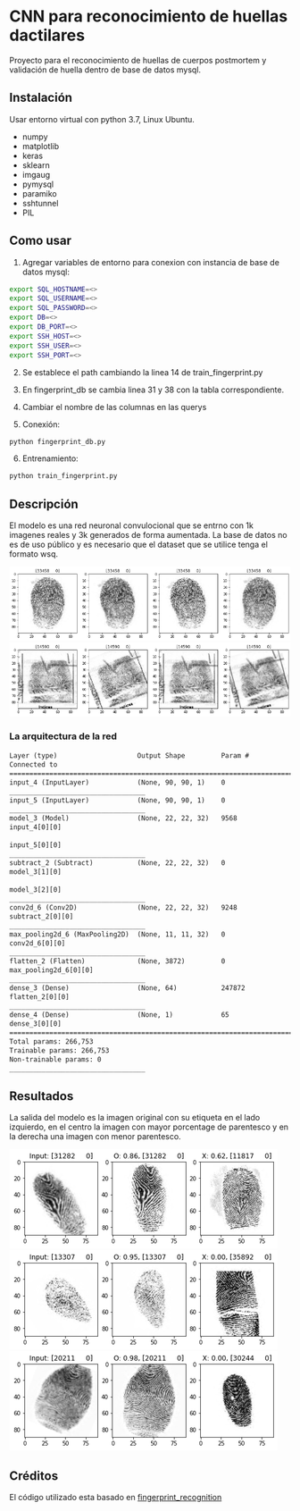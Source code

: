 # CNN para reconocimiento de huellas dactilares

Proyecto para el reconocimiento de huellas de cuerpos postmortem y validación de huella dentro de base de datos mysql.

## Instalación

Usar entorno virtual con python 3.7, Linux Ubuntu.

* numpy
* matplotlib
* keras
* sklearn
* imgaug
* pymysql
* paramiko
* sshtunnel
* PIL

## Como usar

1. Agregar variables de entorno para conexion con instancia de base de datos mysql:

```bash
export SQL_HOSTNAME=<>
export SQL_USERNAME=<>
export SQL_PASSWORD=<>
export DB=<>
export DB_PORT=<>
export SSH_HOST=<>
export SSH_USER=<>
export SSH_PORT=<>
```

2. Se establece el path cambiando la linea 14 de train_fingerprint.py

3. En fingerprint_db se cambia linea 31 y 38 con la tabla correspondiente.

4. Cambiar el nombre de las columnas en las querys

5. Conexión:
```python
python fingerprint_db.py 
```

6. Entrenamiento:
```python
python train_fingerprint.py
```

## Descripción
El modelo es una red neuronal convulocional que se entrno con 1k imagenes reales y 3k generados de forma aumentada. La base de datos no es de uso público y es necesario que el dataset que se utilice tenga el formato wsq. 

![data](https://github.com/gmgalvan/fingerprintRecognition/blob/master/Figure%202020-07-02%20184016.png)
![data](https://github.com/gmgalvan/fingerprintRecognition/blob/master/Figure%202020-07-02%20184100.png)

### La arquitectura de la red
```
Layer (type)                    Output Shape         Param #     Connected to                     
==================================================================================================
input_4 (InputLayer)            (None, 90, 90, 1)    0                                            
__________________________________
input_5 (InputLayer)            (None, 90, 90, 1)    0                                            
__________________________________
model_3 (Model)                 (None, 22, 22, 32)   9568        input_4[0][0]                    
                                                                 input_5[0][0]                    
__________________________________
subtract_2 (Subtract)           (None, 22, 22, 32)   0           model_3[1][0]                    
                                                                 model_3[2][0]                    
__________________________________
conv2d_6 (Conv2D)               (None, 22, 22, 32)   9248        subtract_2[0][0]                 
__________________________________
max_pooling2d_6 (MaxPooling2D)  (None, 11, 11, 32)   0           conv2d_6[0][0]                   
__________________________________
flatten_2 (Flatten)             (None, 3872)         0           max_pooling2d_6[0][0]            
__________________________________
dense_3 (Dense)                 (None, 64)           247872      flatten_2[0][0]                  
__________________________________
dense_4 (Dense)                 (None, 1)            65          dense_3[0][0]                    
==================================================================================================
Total params: 266,753
Trainable params: 266,753
Non-trainable params: 0
__________________________________
```

## Resultados
La salida del modelo es la imagen original con su etiqueta en el lado izquierdo, en el centro la imagen con mayor porcentage de parentesco y en la derecha una imagen con menor parentesco.

![data](https://github.com/gmgalvan/fingerprintRecognition/blob/master/Figure%202020-07-02%20184117.png)
![data](https://github.com/gmgalvan/fingerprintRecognition/blob/master/Figure%202020-07-02%20184126.png)
![data](https://github.com/gmgalvan/fingerprintRecognition/blob/master/Figure%202020-07-02%20184151.png)


## Créditos
El código utilizado esta basado en [fingerprint_recognition](https://github.com/kairess/fingerprint_recognition)

